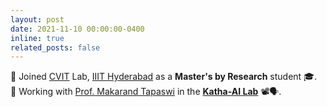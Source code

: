 ```yaml
---
layout: post
date: 2021-11-10 00:00:00-0400
inline: true
related_posts: false
---
```


🚀 Joined [CVIT](https://cvit.iiit.ac.in/) Lab, [IIIT Hyderabad](https://www.iiit.ac.in/) as a **Master's by Research** student 🎓.  
🤝 Working with [Prof. Makarand Tapaswi](https://makarandtapaswi.github.io/) in the [**Katha-AI Lab**](https://github.com/katha-ai) 📽️🗣️.
